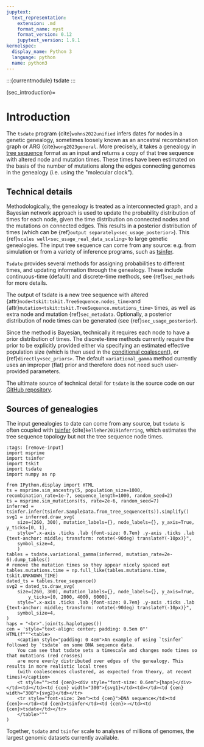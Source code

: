 ```yaml
---
jupytext:
  text_representation:
    extension: .md
    format_name: myst
    format_version: 0.12
    jupytext_version: 1.9.1
kernelspec:
  display_name: Python 3
  language: python
  name: python3
---
```


:::{currentmodule} tsdate
:::

(sec_introduction)=

# Introduction

The `tsdate` program {cite}`wohns2022unified` infers dates for nodes in a
genetic genealogy, sometimes loosely known as an ancestral recombination graph
or ARG {cite}`wong2023general`. More precisely, it takes a genealogy in 
[tree sequence](https://tskit.dev/tutorials/what_is.html) format as an input
and returns a copy of that tree sequence with altered node and mutation times. These
times have been estimated on the basis of the number of mutations
along the edges connecting genomes in the genealogy (i.e. using the "molecular clock").

## Technical details

Methodologically, the genealogy is treated as a interconnected graph, and a
Bayesian network approach is used to update the probability distribution
of times for each node, given the time distribution on connected nodes and
the mutations on connected edges. This results in a posterior distribution of
times (which can be {ref}`output separately<sec_usage_posterior>`). This
{ref}`scales well<sec_usage_real_data_scaling>` to large genetic genealogies.
The input tree sequence can come from any source: e.g. from simulation or from
a variety of inference programs, such as [tsinfer](https://tskit.dev/).

`Tsdate` provides several methods for assigning probabilities to different times,
and updating information through the genealogy. These include continuous-time
(default) and discrete-time methods, see {ref}`sec_methods` for more details.

The output of tsdate is a new tree sequence with altered
{attr}`node<tskit:tskit.TreeSequence.nodes_time>`and
{attr}`mutation<tskit:tskit.TreeSequence.mutations_time>` times,
as well as extra node and mutation {ref}`sec_metadata`.
Optionally, a posterior distribution of node times can be generated
(see {ref}`sec_usage_posterior`).

Since the method is Bayesian, technically it requires each node to have a
prior distribution of times. The discrete-time methods currently require
the prior to be explicitly provided either via specifying an estimated
effective population size (which is then used in the
[conditional coalescent](http://dx.doi.org/10.1006/tpbi.1998.1411)), or
{ref}`directly<sec_priors>`. The default `variational_gamma` method currently
uses an improper (flat) prior and therefore does not need such user-provided
parameters.

The ultimate source of technical detail for `tsdate` is the source code on our
[GitHub repository](http://github.com/tskit-dev/tsdate).

## Sources of genealogies

The input genealogies to date can come from any source,
but `tsdate` is often coupled with [tsinfer](https://tskit.dev/software/tsinfer.html)
{cite}`kelleher2019inferring`, which estimates the tree sequence topology but
not the tree sequence node times.

```{code-cell} ipython3
:tags: [remove-input]
import msprime
import tsinfer
import tskit
import tsdate
import numpy as np

from IPython.display import HTML
ts = msprime.sim_ancestry(5, population_size=1000, recombination_rate=1e-7, sequence_length=1000, random_seed=2)
ts = msprime.sim_mutations(ts, rate=2e-6, random_seed=7)
inferred = tsinfer.infer(tsinfer.SampleData.from_tree_sequence(ts)).simplify()
svg1 = inferred.draw_svg(
    size=(260, 300), mutation_labels={}, node_labels={}, y_axis=True, y_ticks=[0, 1],
    style=".x-axis .ticks .lab {font-size: 0.7em} .y-axis .ticks .lab {text-anchor: middle; transform: rotate(-90deg) translateY(-10px)}",
    symbol_size=4,
    )
tables = tsdate.variational_gamma(inferred, mutation_rate=2e-6).dump_tables()
# remove the mutation times so they appear nicely spaced out
tables.mutations.time = np.full_like(tables.mutations.time, tskit.UNKNOWN_TIME)
dated_ts = tables.tree_sequence()
svg2 = dated_ts.draw_svg(
    size=(260, 300), mutation_labels={}, node_labels={}, y_axis=True,
        y_ticks=[0, 2000, 4000, 6000],
    style=".x-axis .ticks .lab {font-size: 0.7em} .y-axis .ticks .lab {text-anchor: middle; transform: rotate(-90deg) translateY(-10px)}",
    symbol_size=4,
)
haps = "<br>".join(ts.haplotypes())
cen = 'style="text-align: center; padding: 0.5em 0"'
HTML(f"""<table>
    <caption style="padding: 0 4em">An example of using `tsinfer` followed by `tsdate` on some DNA sequence data.
    You can see that tsdate sets a timescale and changes node times so that mutations (red crosses)
    are more evenly distributed over edges of the genealogy. This results in more realistic local trees
    (with coalescences clustered, as expected from theory, at recent times)</caption>
    <t style=""><td {cen}><div style="font-size: 0.6em">{haps}</div></td><td></td><td {cen} width="300">{svg1}</td><td></td><td {cen} width="300">{svg2}</td></tr>
    <tr style="font-size: 2em"><td {cen}">DNA sequence</td><td {cen}>→</td><td {cen}>tsinfer</td><td {cen}>→</td><td {cen}>tsdate</td></tr>
    </table>"""
)
```

Together, `tsdate` and  `tsinfer` scale to analyses of millions of genomes, the largest genomic datasets currently available.
